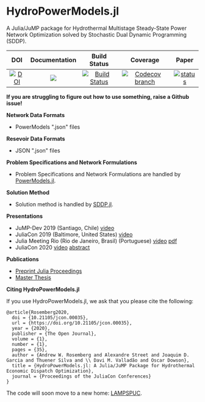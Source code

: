 # HydroPowerModels.jl
A Julia/JuMP package for Hydrothermal Multistage Steady-State Power Network Optimization solved by Stochastic Dual Dynamic Programming (SDDP).

| **DOI** |**Documentation** | **Build Status** | **Coverage** | **Paper** |
|:-----------------:|:-----------------:|:-----------------:|:-----------------:|:-----------------:|
|[![DOI](https://zenodo.org/badge/DOI/10.5281/zenodo.3842130.svg)](https://doi.org/10.5281/zenodo.3842130)|[![][docs-latest-img]][docs-latest-url] | [![Build Status][build-img]][build-url] | [![Codecov branch][codecov-img]][codecov-url] | [![status][paper-img]][paper-url] |

[build-img]: https://travis-ci.com/andrewrosemberg/HydroPowerModels.jl.svg?branch=master
[build-url]: https://travis-ci.com/andrewrosemberg/HydroPowerModels.jl

[codecov-img]: https://codecov.io/gh/andrewrosemberg/HydroPowerModels.jl/coverage.svg?branch=master
[codecov-url]: https://codecov.io/gh/andrewrosemberg/HydroPowerModels.jl?branch=master

[docs-latest-img]: https://img.shields.io/badge/docs-latest-blue.svg
[docs-latest-url]: https://andrewrosemberg.github.io/HydroPowerModels.jl/latest/

[paper-img]: https://proceedings.juliacon.org/papers/10.21105/jcon.00035/status.svg
[paper-url]: https://proceedings.juliacon.org/papers/10.21105/jcon.00035#

**If you are struggling to figure out how to use something, raise a Github issue!**

**Network Data Formats**
* PowerModels ".json" files

**Resevoir Data Formats**
* JSON ".json" files

**Problem Specifications and Network Formulations**
* Problem Specifications and Network Formulations are handled by [PowerModels.jl](https://github.com/lanl-ansi/PowerModels.jl).

**Solution Method**
* Solution method is handled by [SDDP.jl](https://github.com/odow/SDDP.jl).

**Presentations**
* JuMP-Dev 2019 (Santiago, Chile) [video](https://youtu.be/H6LmhGJ2kc8)
* JuliaCon 2019 (Baltimore, United States) [video](https://www.youtube.com/watch?v=bnKX2uATrzA&t=41s)
* Julia Meeting Rio (Rio de Janeiro, Brasil) (Portuguese) [video](https://www.youtube.com/watch?v=lSdYwE_7B8k&list=PLTMduyIx3GGvMw9mgIBqZGA6rtpIKNL7B&index=5&t=0s) [pdf](https://jugrio.github.io/pdfs/HydroPowerModels.pdf)
* JuliaCon 2020 [video](https://www.youtube.com/watch?v=xUpX-k0oZmo) [abstract](https://live.juliacon.org/talk/ETWX8X)

**Publications**
* [Preprint Julia Proceedings](https://www.researchgate.net/publication/342068899_HydroPowerModelsjl_A_JuliaJuMP_Package_for_Hydrothermal_Economic_Dispatch_Optimization?_sg=-ns1NVJAEH4f6vC2lhCZjqMnPbu5huqHa4hzO5rvHR7xCiNYqldptqVgUfSzqvVcKV3Mboud9o2q9JPQTCMqI9Jz6HBS7P-M40JJ_0Tv.mH0MO_FCD6hy__nKGpOGByuZG6rHMHcdJkukrG_1m-hzggFXnx8rmQFSj8YlzCkKu1k5awQi8JafY0fpiGspIw)
* [Master Thesis](https://www.researchgate.net/publication/342751537_A_Framework_for_Assessing_the_Impacts_of_Network_Formulations_in_the_Operation_of_Hydrothermal_Power_Systems)

**Citing HydroPowerModels.jl**

If you use HydroPowerModels.jl, we ask that you please cite the following:
```
@article{Rosemberg2020,
  doi = {10.21105/jcon.00035},
  url = {https://doi.org/10.21105/jcon.00035},
  year = {2020},
  publisher = {The Open Journal},
  volume = {1},
  number = {1},
  pages = {35},
  author = {Andrew W. Rosemberg and Alexandre Street and Joaquim D. Garcia and Thuener Silva and \\ Davi M. Valladão and Oscar Dowson},
  title = {HydroPowerModels.jl: A Julia/JuMP Package for Hydrothermal Economic Dispatch Optimization},
  journal = {Proceedings of the JuliaCon Conferences}
}
```

The code will soon move to a new home: [LAMPSPUC](https://github.com/LAMPSPUC/HydroPowerModels.jl).
